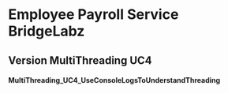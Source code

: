 # Employee Payroll Service BridgeLabz
## Version MultiThreading UC4
#### MultiThreading_UC4_UseConsoleLogsToUnderstandThreading